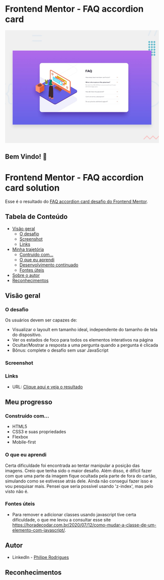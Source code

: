 # Frontend Mentor - FAQ accordion card

![Design preview for the FAQ accordion card coding challenge](./design/desktop-preview.jpg)

## Bem Vindo! 👋

# Frontend Mentor - FAQ accordion card solution

Esse é o resultado do [FAQ accordion card desafio do Frontend Mentor](https://www.frontendmentor.io/challenges/faq-accordion-card-XlyjD0Oam).

## Tabela de Conteúdo

- [Visão geral](#overview)
  - [O desafio](#the-challenge)
  - [Screenshot](#screenshot)
  - [Links](#links)
- [Minha trajetória](#my-process)
  - [Contruído com...](#built-with)
  - [O que eu aprendi](#what-i-learned)
  - [Desenvolvimento continuado](#continued-development)
  - [Fontes úteis](#useful-resources)
- [Sobre o autor](#author)
- [Reconhecimentos](#acknowledgments)



## Visão geral

### O desafio

Os usuários devem ser capazes de:

- Visualizar o layoult em tamanho ideal, independente do tamanho de tela do dispositivo.
- Ver os estados de foco para todos os elementos interativos na página
- Ocultar/Mostrar a resposta a uma pergunta quando a pergunta é clicada
- Bônus: complete o desafio sem usar JavaScript

### Screenshot

### Links

- URL: [Clique aqui e veja o resultado](https://faq-accordion-card-main-virid.vercel.app/)

## Meu progresso

### Construído com...

- HTML5
- CSS3 e suas propriedades
- Flexbox
- Mobile-first

### O que eu aprendi

Certa dificuldade foi encontrada ao tentar manipular a posição das imagens. Creio que tenha sido o maior desafio. Além disso, é difícil fazer com que uma parte da imagem fique ocultada pela parte de fora do cartão, simulando como se estivesse atrás dele. Ainda não consegui fazer isso e vou pesquisar mais. Pensei que seria possível usando 'z-index', mas pelo visto não é.

### Fontes úteis
- Para remover e adicionar classes usando javascript tive certa dificuldade, o que me levou a consultar esse site https://horadecodar.com.br/2020/07/12/como-mudar-a-classe-de-um-elemento-com-javascript/.


## Autor

- LinkedIn - [Philipe Rodrigues](https://www.linkedin.com/in/philipe-rodrigues-3b3884226/)

## Reconhecimentos